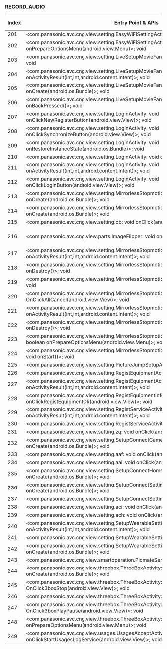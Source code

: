 ### RECORD_AUDIO
| Index | Entry Point & APIs | Screen shot | Resource id | Label |
| ------------- | ------------- | ------------- |-------------|-------------|
| 201 | <com.panasonic.avc.cng.view.setting.EasyWiFiSettingActivity: void onBackPressed()>; void <init> | ![](F:\COSMOS\output\py\Play_win8\Photography\com.panasonic.avc.cng.imageapp\com.panasonic.avc.cng.view.setting.EasyWiFiSettingActivity.png) |  | F |
| 202 | <com.panasonic.avc.cng.view.setting.EasyWiFiSettingActivity: boolean onPrepareOptionsMenu(android.view.Menu)>; void <init> | ![](F:\COSMOS\output\py\Play_win8\Photography\com.panasonic.avc.cng.imageapp\com.panasonic.avc.cng.view.setting.EasyWiFiSettingActivity.png) |  |  |
| 203 | <com.panasonic.avc.cng.view.setting.LiveSetupMovieFandSSActivity: void onResume()>; void <init> | ![](F:\COSMOS\output\py\Play_win8\Photography\com.panasonic.avc.cng.imageapp\com.panasonic.avc.cng.view.setting.LiveSetupMovieFandSSActivity.png) |  | |
| 204 | <com.panasonic.avc.cng.view.setting.LiveSetupMovieFandSSActivity: void onActivityResult(int,int,android.content.Intent)>; void <init> | ![](F:\COSMOS\output\py\Play_win8\Photography\com.panasonic.avc.cng.imageapp\com.panasonic.avc.cng.view.setting.LiveSetupMovieFandSSActivity.png) |  | |
| 205 | <com.panasonic.avc.cng.view.setting.LiveSetupMovieFandSSActivity: void onCreate(android.os.Bundle)>; void <init> | ![](F:\COSMOS\output\py\Play_win8\Photography\com.panasonic.avc.cng.imageapp\com.panasonic.avc.cng.view.setting.LiveSetupMovieFandSSActivity.png) |  | |
| 206 | <com.panasonic.avc.cng.view.setting.LiveSetupMovieFandSSActivity: void onBackPressed()>; void <init> | ![](F:\COSMOS\output\py\Play_win8\Photography\com.panasonic.avc.cng.imageapp\com.panasonic.avc.cng.view.setting.LiveSetupMovieFandSSActivity.png) |  | |
| 207 | <com.panasonic.avc.cng.view.setting.LoginActivity: void onClickNewRegisterButton(android.view.View)>; void <init> | ![](F:\COSMOS\output\py\Play_win8\Photography\com.panasonic.avc.cng.imageapp\com.panasonic.avc.cng.view.setting.LoginActivity.png) |  | F |
| 208 | <com.panasonic.avc.cng.view.setting.LoginActivity: void onClickSynchronizeButton(android.view.View)>; void <init> | ![](F:\COSMOS\output\py\Play_win8\Photography\com.panasonic.avc.cng.imageapp\com.panasonic.avc.cng.view.setting.LoginActivity.png) |  |  |
| 209 | <com.panasonic.avc.cng.view.setting.LoginActivity: void onRestoreInstanceState(android.os.Bundle)>; void <init> | ![](F:\COSMOS\output\py\Play_win8\Photography\com.panasonic.avc.cng.imageapp\com.panasonic.avc.cng.view.setting.LoginActivity.png) |  |  |
| 210 | <com.panasonic.avc.cng.view.setting.LoginActivity: void onCreate(android.os.Bundle)>; void <init> | ![](F:\COSMOS\output\py\Play_win8\Photography\com.panasonic.avc.cng.imageapp\com.panasonic.avc.cng.view.setting.LoginActivity.png) |  |  |
| 211 | <com.panasonic.avc.cng.view.setting.LoginActivity: void onActivityResult(int,int,android.content.Intent)>; void <init> | ![](F:\COSMOS\output\py\Play_win8\Photography\com.panasonic.avc.cng.imageapp\com.panasonic.avc.cng.view.setting.LoginActivity.png) |  |  |
| 212 | <com.panasonic.avc.cng.view.setting.LoginActivity: void onClickLoginButton(android.view.View)>; void <init> | ![](F:\COSMOS\output\py\Play_win8\Photography\com.panasonic.avc.cng.imageapp\com.panasonic.avc.cng.view.setting.LoginActivity.png) |  |  |
| 213 | <com.panasonic.avc.cng.view.setting.MirrorlessStopmotionAutoManualSettingActivity: void onCreate(android.os.Bundle)>; void <init> | ![](F:\COSMOS\output\py\Play_win8\Photography\com.panasonic.avc.cng.imageapp\com.panasonic.avc.cng.view.setting.MirrorlessStopmotionAutoManualSettingActivity.png) |  | |
| 214 | <com.panasonic.avc.cng.view.setting.MirrorlessStopmotionMovieMakingActivity: void onCreate(android.os.Bundle)>; void <init> | ![](F:\COSMOS\output\py\Play_win8\Photography\com.panasonic.avc.cng.imageapp\com.panasonic.avc.cng.view.setting.MirrorlessStopmotionMovieMakingActivity.png) |  | |
| 215 | <com.panasonic.avc.cng.view.setting.ob: void onClick(android.view.View)>; void <init> | ![](F:\COSMOS\output\py\Play_win8\Photography\com.panasonic.avc.cng.imageapp\com.panasonic.avc.cng.view.setting.MirrorlessStopmotionMovieMakingActivity.png) |  | |
| 216 | <com.panasonic.avc.cng.view.parts.ImageFlipper: void onLayout(boolean,int,int,int,int)>; void <init> | ![](F:\COSMOS\output\py\Play_win8\Photography\com.panasonic.avc.cng.imageapp\com.panasonic.avc.cng.view.setting.PicmateUploadOneContentViewActivity.png) | {'2131558745': <sensitive_component.SensitiveComponent.SensitiveView object at 0x000001AB4A3F6358>} |  |
| 217 | <com.panasonic.avc.cng.view.setting.MirrorlessStopmotionOneContentPreviewActivity: void onActivityResult(int,int,android.content.Intent)>; void <init> | ![](F:\COSMOS\output\py\Play_win8\Photography\com.panasonic.avc.cng.imageapp\com.panasonic.avc.cng.view.setting.MirrorlessStopmotionOneContentPreviewActivity.png) |  |  |
| 218 | <com.panasonic.avc.cng.view.setting.MirrorlessStopmotionOneContentPreviewActivity: void onDestroy()>; void <init> | ![](F:\COSMOS\output\py\Play_win8\Photography\com.panasonic.avc.cng.imageapp\com.panasonic.avc.cng.view.setting.MirrorlessStopmotionOneContentPreviewActivity.png) |  | F |
| 219 | <com.panasonic.avc.cng.view.setting.MirrorlessStopmotionOperationActivity: void onStart()>; void <init> | ![](F:\COSMOS\output\py\Play_win8\Photography\com.panasonic.avc.cng.imageapp\com.panasonic.avc.cng.view.setting.MirrorlessStopmotionOperationActivity.png) |  | F |
| 220 | <com.panasonic.avc.cng.view.setting.MirrorlessStopmotionOperationActivity: void OnClickAllCancel(android.view.View)>; void <init> | ![](F:\COSMOS\output\py\Play_win8\Photography\com.panasonic.avc.cng.imageapp\com.panasonic.avc.cng.view.setting.MirrorlessStopmotionOperationActivity.png) |  |  |
| 221 | <com.panasonic.avc.cng.view.setting.MirrorlessStopmotionOperationActivity: void onActivityResult(int,int,android.content.Intent)>; void <init> | ![](F:\COSMOS\output\py\Play_win8\Photography\com.panasonic.avc.cng.imageapp\com.panasonic.avc.cng.view.setting.MirrorlessStopmotionOperationActivity.png) |  |  |
| 222 | <com.panasonic.avc.cng.view.setting.MirrorlessStopmotionOperationActivity: void onDestroy()>; void <init> | ![](F:\COSMOS\output\py\Play_win8\Photography\com.panasonic.avc.cng.imageapp\com.panasonic.avc.cng.view.setting.MirrorlessStopmotionOperationActivity.png) |  |  |
| 223 | <com.panasonic.avc.cng.view.setting.MirrorlessStopmotionShotImageSelectionAnimeActivity: boolean onPrepareOptionsMenu(android.view.Menu)>; void <init> | ![](F:\COSMOS\output\py\Play_win8\Photography\com.panasonic.avc.cng.imageapp\com.panasonic.avc.cng.view.setting.MirrorlessStopmotionShotImageSelectionAnimeActivity.png) |  |  |
| 224 | <com.panasonic.avc.cng.view.setting.MirrorlessStopmotionShotImageSelectionAnimeActivity: void onStart()>; void <init> | ![](F:\COSMOS\output\py\Play_win8\Photography\com.panasonic.avc.cng.imageapp\com.panasonic.avc.cng.view.setting.MirrorlessStopmotionShotImageSelectionAnimeActivity.png) |  |  |
| 225 | <com.panasonic.avc.cng.view.setting.PictureJumpSetupActivity: void onResume()>; void <init> | ![](F:\COSMOS\output\py\Play_win8\Photography\com.panasonic.avc.cng.imageapp\com.panasonic.avc.cng.view.setting.PictureJumpSetupActivity.png) |  | F |
| 226 | <com.panasonic.avc.cng.view.setting.RegistEquipmentActivity: void onResume()>; void <init> | ![](F:\COSMOS\output\py\Play_win8\Photography\com.panasonic.avc.cng.imageapp\com.panasonic.avc.cng.view.setting.RegistEquipmentActivity.png) |  | |
| 227 | <com.panasonic.avc.cng.view.setting.RegistEquipmentActivity: void onActivityResult(int,int,android.content.Intent)>; void <init> | ![](F:\COSMOS\output\py\Play_win8\Photography\com.panasonic.avc.cng.imageapp\com.panasonic.avc.cng.view.setting.RegistEquipmentActivity.png) |  |  |
| 228 | <com.panasonic.avc.cng.view.setting.RegistEquipmentInfoActivity: void onClickRegistEquipmentOk(android.view.View)>; void <init> | ![](F:\COSMOS\output\py\Play_win8\Photography\com.panasonic.avc.cng.imageapp\com.panasonic.avc.cng.view.setting.RegistEquipmentInfoActivity.png) |  | F |
| 229 | <com.panasonic.avc.cng.view.setting.RegistServiceActivity: void onActivityResult(int,int,android.content.Intent)>; void <init> | ![](F:\COSMOS\output\py\Play_win8\Photography\com.panasonic.avc.cng.imageapp\com.panasonic.avc.cng.view.setting.RegistServiceActivity.png) |  |  |
| 230 | <com.panasonic.avc.cng.view.setting.RegistServiceActivity: void onResume()>; void <init> | ![](F:\COSMOS\output\py\Play_win8\Photography\com.panasonic.avc.cng.imageapp\com.panasonic.avc.cng.view.setting.RegistServiceActivity.png) |  |  |
| 231 | <com.panasonic.avc.cng.view.setting.zq: void onClick(android.view.View)>; void <init> | ![](F:\COSMOS\output\py\Play_win8\Photography\com.panasonic.avc.cng.imageapp\com.panasonic.avc.cng.view.setting.SetupConnectCameraSettingActivity.png) |  | |
| 232 | <com.panasonic.avc.cng.view.setting.SetupConnectCameraSettingActivity: void onCreate(android.os.Bundle)>; void <init> | ![](F:\COSMOS\output\py\Play_win8\Photography\com.panasonic.avc.cng.imageapp\com.panasonic.avc.cng.view.setting.SetupConnectCameraSettingActivity.png) |  | |
| 233 | <com.panasonic.avc.cng.view.setting.aaf: void onClick(android.view.View)>; void <init> | ![](F:\COSMOS\output\py\Play_win8\Photography\com.panasonic.avc.cng.imageapp\com.panasonic.avc.cng.view.setting.SetupConnectHomeNetworkSettingActivity.png) |  | F |
| 234 | <com.panasonic.avc.cng.view.setting.aai: void onClick(android.view.View)>; void <init> | ![](F:\COSMOS\output\py\Play_win8\Photography\com.panasonic.avc.cng.imageapp\com.panasonic.avc.cng.view.setting.SetupConnectHomeNetworkSettingActivity.png) |  |  |
| 235 | <com.panasonic.avc.cng.view.setting.SetupConnectHomeNetworkSettingActivity: void onCreate(android.os.Bundle)>; void <init> | ![](F:\COSMOS\output\py\Play_win8\Photography\com.panasonic.avc.cng.imageapp\com.panasonic.avc.cng.view.setting.SetupConnectHomeNetworkSettingActivity.png) |  | F |
| 236 | <com.panasonic.avc.cng.view.setting.SetupConnectSettingActivity: void onCreate(android.os.Bundle)>; void <init> | ![](F:\COSMOS\output\py\Play_win8\Photography\com.panasonic.avc.cng.imageapp\com.panasonic.avc.cng.view.setting.SetupConnectSettingActivity.png) |  | F |
| 237 | <com.panasonic.avc.cng.view.setting.SetupConnectSettingActivity: void onRestart()>; void <init> | ![](F:\COSMOS\output\py\Play_win8\Photography\com.panasonic.avc.cng.imageapp\com.panasonic.avc.cng.view.setting.SetupConnectSettingActivity.png) |  |  |
| 238 | <com.panasonic.avc.cng.view.setting.aci: void onClick(android.view.View)>; void <init> | ![](F:\COSMOS\output\py\Play_win8\Photography\com.panasonic.avc.cng.imageapp\com.panasonic.avc.cng.view.setting.SetupWearableSettingActivity.png) |  | |
| 239 | <com.panasonic.avc.cng.view.setting.ach: void onClick(android.view.View)>; void <init> | ![](F:\COSMOS\output\py\Play_win8\Photography\com.panasonic.avc.cng.imageapp\com.panasonic.avc.cng.view.setting.SetupWearableSettingActivity.png) |  | |
| 240 | <com.panasonic.avc.cng.view.setting.SetupWearableSettingActivity: void onActivityResult(int,int,android.content.Intent)>; void <init> | ![](F:\COSMOS\output\py\Play_win8\Photography\com.panasonic.avc.cng.imageapp\com.panasonic.avc.cng.view.setting.SetupWearableSettingActivity.png) |  | |
| 241 | <com.panasonic.avc.cng.view.setting.SetupWearableSettingActivity: void finish()>; void <init> | ![](F:\COSMOS\output\py\Play_win8\Photography\com.panasonic.avc.cng.imageapp\com.panasonic.avc.cng.view.setting.SetupWearableSettingActivity.png) |  | |
| 242 | <com.panasonic.avc.cng.view.setting.SetupWearableSettingActivity: void onCreate(android.os.Bundle)>; void <init> | ![](F:\COSMOS\output\py\Play_win8\Photography\com.panasonic.avc.cng.imageapp\com.panasonic.avc.cng.view.setting.SetupWearableSettingActivity.png) |  | |
| 243 | <com.panasonic.avc.cng.view.smartoperation.PicmateSendActivity: void onStart()>; void <init> | ![](F:\COSMOS\output\py\Play_win8\Photography\com.panasonic.avc.cng.imageapp\com.panasonic.avc.cng.view.smartoperation.PicmateSendActivity.png) |  | |
| 244 | <com.panasonic.avc.cng.view.threebox.ThreeBoxActivity: void onCreate(android.os.Bundle)>; void <init> | ![](F:\COSMOS\output\py\Play_win8\Photography\com.panasonic.avc.cng.imageapp\com.panasonic.avc.cng.view.threebox.ThreeBoxActivity.png) |  | |
| 245 | <com.panasonic.avc.cng.view.threebox.ThreeBoxActivity: void OnClick3boxStop(android.view.View)>; void <init> | ![](F:\COSMOS\output\py\Play_win8\Photography\com.panasonic.avc.cng.imageapp\com.panasonic.avc.cng.view.threebox.ThreeBoxActivity.png) |  | |
| 246 | <com.panasonic.avc.cng.view.threebox.ThreeBoxActivity: void onDestroy()>; void <init> | ![](F:\COSMOS\output\py\Play_win8\Photography\com.panasonic.avc.cng.imageapp\com.panasonic.avc.cng.view.threebox.ThreeBoxActivity.png) |  | |
| 247 | <com.panasonic.avc.cng.view.threebox.ThreeBoxActivity: void OnClick3boxPlayPause(android.view.View)>; void <init> | ![](F:\COSMOS\output\py\Play_win8\Photography\com.panasonic.avc.cng.imageapp\com.panasonic.avc.cng.view.threebox.ThreeBoxActivity.png) |  | |
| 248 | <com.panasonic.avc.cng.view.threebox.ThreeBoxActivity: boolean onPrepareOptionsMenu(android.view.Menu)>; void <init> | ![](F:\COSMOS\output\py\Play_win8\Photography\com.panasonic.avc.cng.imageapp\com.panasonic.avc.cng.view.threebox.ThreeBoxActivity.png) |  | |
| 249 | <com.panasonic.avc.cng.view.usages.UsagesAcceptActivity: void onClickStartUsagesLogService(android.view.View)>; void <init> | ![](F:\COSMOS\output\py\Play_win8\Photography\com.panasonic.avc.cng.imageapp\com.panasonic.avc.cng.view.usages.UsagesAcceptActivity.png) |  | |
